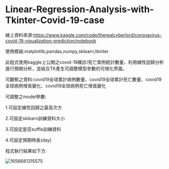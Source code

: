 # Linear-Regression-Analysis-with-Tkinter-Covid-19-case

線上資料來源:https://www.kaggle.com/code/therealcyberlord/coronavirus-covid-19-visualization-prediction/notebook

使用模組:matplotlib,pandas,numpy,sklearn,tkinter

此程式使用kaggle上公開之covid-19確診/死亡案例統計數量，利用線性迴歸分析進行預期分析，並結合TK產生可調整模型參數的可視化界面。

可觀察之資料:covid19全球累計病例數量、covid19全球累計死亡數量、covid19全球病例增長變化、covid19全球病例死亡增長變化

可調整之model參數:

1.可設定線性回歸之最高次方

2.可設定sklearn訓練資料大小

3.可設定是否suffle訓練資料

4.可設定預期時長(day)

程式執行結果如下方:

![1656681315575](https://user-images.githubusercontent.com/103618758/176902050-f27bdefa-b88a-4ee0-9932-504b67a99887.jpg)
